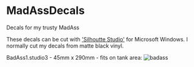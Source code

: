 # MadAssDecals
Decals for my trusty MadAss

These decals can be cut with ['Silhoutte Studio'](https://www.silhouetteamerica.com/) for Microsoft Windows.
I normally cut my decals from matte black vinyl.

BadAss1.studio3 - 45mm x 290mm - fits on tank area:
![badass](https://cloud.githubusercontent.com/assets/24290108/24884501/f5ad839c-1e49-11e7-87eb-36f65586607b.png)
